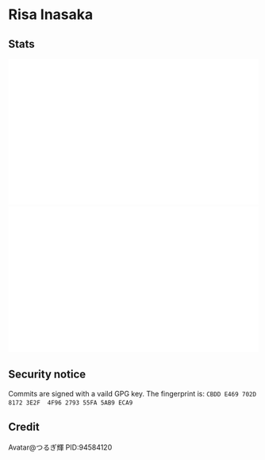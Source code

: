 # Risa Inasaka

## Stats

![](https://github.com/RisaInasaka/Github-stats/raw/master/generated/overview.svg#gh-dark-mode-only)
![](https://github.com/RisaInasaka/Github-stats/raw/master/generated/languages.svg#gh-dark-mode-only)

## Security notice

Commits are signed with a vaild GPG key. The fingerprint is: `CBDD E469 702D 8172 3E2F  4F96 2793 55FA 5AB9 ECA9`

## Credit

Avatar@つるぎ輝 PID:94584120
